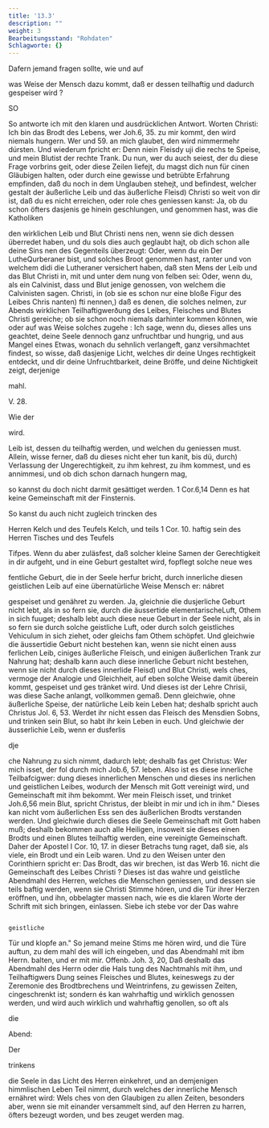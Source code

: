 ```yaml
---
title: '13.3'
description: ""
weight: 3
Bearbeitungsstand: "Rohdaten"
Schlagworte: {}
---
```

<!-- Seite 622 -->


Dafern jemand fragen sollte, wie und auf

was Weise der Mensch dazu kommt, daß er dessen teilhaftig und dadurch gespeiser wird ?

SO

<!-- Seite 623 -->

So antworte ich mit den klaren und ausdrücklichen Antwort. Worten Christi: Ich bin das Brodt des Lebens, wer Joh.6, 35. zu mir kommt, den wird niemals hungern. Wer und 59. an mich glaubet, den wird nimmermehr dúrsten. Und wiederum fpricht er: Denn niein Fleisdy uji die rechs te Speise, und mein Blutist der rechte Trank. Du nun, wer du auch seiest, der du diese Frage vorbrins geit, oder diese Zeilen liefejt, du magst dich nun für cinen Gläubigen halten, oder durch eine gewisse und betrübte Erfahrung empfinden, daß du noch in dem Unglauben stehejt, und befindest, welcher gestalt der äußerliche Leib und das äußerliche Fleisd) Christi so weit von dir ist, daß du es nicht erreichen, oder role ches geniessen kanst: Ja, ob du schon öfters dasjenis ge hinein geschlungen, und genommen hast, was die Katholiken

den wirklichen Leib und Blut Christi nens nen, wenn sie dich dessen überredet haben, und du sols dies auch geglaubt hajt, ob dich schon alle deine Sins nen des Gegenteils überzeugt: Oder, wenn du ein Der LutheQurberaner bist, und solches Broot genommen hast, ranter und von welchem didi die Lutheraner versichert haben, daß sten Mens der Leib und das Blut Christi in, mit und unter dem nung von felben sei: Oder, wenn du, als ein Calvinist, dass und Blut jenige genossen, von welchem die Calvinisten sagen. Christi, in (ob sie es schon nur eine bloße Figur des Leibes Chris nanten) fti nennen,) daß es denen, die solches nelmen, zur Abends wirklichen Teilhaftigwerðung des Leibes, Fleisches und Blutes Christi gereiche; ob sie schon noch niemals darhinter kommen können, wie oder auf was Weise solches zugehe : Ich sage, wenn du, dieses alles uns geachtet, deine Seele dennoch ganz unfruchtbar und hungrig, und aus Mangel eines Etwas, wonach du sehnlich verlangeft, ganz versihmachtet findest, so wisse, daß dasjenige Licht, welches dir deine Unges rechtigkeit entdeckt, und dir deine Unfruchtbarkeit, deine Bröffe, und deine Nichtigkeit zeigt, derjenige


mahl.



V. 28.

Wie der

wird.
<!-- Seite 624 -->
Leib ist, dessen du teilhaftig werden, und welchen du geniessen must. Allein, wisse ferner, daß du dieses nicht eher tun kanit, bis dü, durch) Verlassung der Ungerechtigkeit, zu ihm kehrest, zu ihm kommest, und es annimmesi, und ob dich schon darnach hungern mag,

so kannst du doch nicht darmit gesättiget werden. 1 Cor.6,14 Denn es hat keine Gemeinschaft mit der Finsternis.

So kanst du auch nicht zugleich trincken des

Herren Kelch und des Teufels Kelch, und teils 1 Cor. 10. haftig sein des Herren Tisches und des Teufels

Tifpes. Wenn du aber zuläsfest, daß solcher kleine Samen der Gerechtigkeit in dir aufgeht, und in eine Geburt gestaltet wird, fopflegt solche neue wes

fentliche Geburt, die in der Seele herfur bricht, durch innerliche diesen geistlichen Leib auf eine übernatürliche Weise Mensch er: nábret

gespeiset und genähret zu werden. Ja, gleichnie die dusjerliche Geburt nicht lebt, als in so fern sie, durch die äussertide elementarischeLuft, Othem in sich fuuget; deshalb lebt auch diese neue Geburt in der Seele nicht, als in so fern sie durch solche geistliche Luft, oder durch solch geistliches Vehiculum in sich ziehet, oder gleichs fam Othem schöpfet. Und gleichwie die äussertidie Geburt nicht bestehen kan, wenn sie nicht einen auss ferlichen Leib, ciniges äußerliche Fleisch, und einigen äußerlichen Trank zur Nahrung hat; deshalb kann auch diese innerliche Geburt nicht bestehen, wenn sie nicht durch dieses innerlide Fleisd) und Blut Christi, wels ches, vermoge der Analogie und Gleichheit, auf eben solche Weise damit überein kommt, gespeiset und ges tränket wird. Und dieses ist der Lehre Chrisii, was diese Sache anlangt, vollkommen gemaß. Denn gleichwie, ohne äußerliche Speise, der natürliche Leib kein Leben hat; deshalb spricht auch Christus Jol. 6, 53. Werdet ihr nicht essen das Fleisch des Mensdien Sobns, und trinken sein Blut, so habt ihr kein Leben in euch. Und gleichwie der äusserlichie Leib, wenn er dusferlis

dje
<!-- Seite 625 -->

 che Nahrung zu sich nimmt, dadurch lebt; deshalb fas
get Christus: Wer mich isset, der fol durch mich Job.6, 57.
leben. Also ist es diese innerliche Teilbafcigwer:
dung dieses innerlichen Menschen und dieses ins
nerlichen und geistlichen Leibes, wodurch der Mensch
mit Gott vereinigt
 wird, und Gemeinschaft mit
ihm bekommt. Wer mein Fleisch isset, und trinket Joh.6,56
mein Blut, spricht Christus, der bleibt in mir und
ich in ihm." Dieses kan nicht vom äußerlichen Ess
sen des äußerlichen Brodts verstanden werden. Und
gleichwie durch dieses die Seele Gemeinschaft mit
Gott haben muß; deshalb bekommen auch alle Heiligen,
insoweit sie dieses einen Brodts und einen Blutes
teilhaftig werden, eine vereinigte Gemeinschaft.
 Daher der Apostel I Cor. 10, 17. in dieser Betrachs
tung raget, daß sie, als viele, ein Brodt und ein Leib
waren. Und zu den Weisen unter den Corinthiern
spricht er: Das Brodt, das wir brechen, ist das Werb 16.
nicht die Gemeinschaft des Leibes Christi ? Dieses ist
das wahre und geistliche Abendmahl des Herren,
welches die Menschen geniessen, und dessen sie teils
baftig werden, wenn sie Christi Stimme hören, und
die Tür ihrer Herzen eröffnen, und ihn, obbelagter
massen nach, wie es die klaren Worte der Schrift
mit sich bringen, einlassen. Siebe ich stebe vor der Das wahre

                                                                                      geistliche
Tür und klopfe an." So jemand meine Stims
me hören wird, und die Türe auftun, zu dem mahl des
will ich eingeben, und das Abendmahl mit ibm Herrn.
balten, und er mit mir. Offenb. Joh. 3, 20,
Daß deshalb das Abendmahl des Herrn oder die Hals
tung des Nachtmahls mit ihm, und Teilhaftigwers
Dung seines Fleisches und Blutes, keineswegs zu der
Zeremonie des Brodtbrechens und Weintrinfens, zu
gewissen Zeiten, cingeschrenkt ist; sondern és kan
wahrhaftig und wirklich genossen werden, und wird
auch wirklich und wahrhaftig genollen, so oft als

die

Abend:



Der

trinkens
<!-- Seite 626 -->
die Seele in das Licht des Herren einkehret, und an demjenigen himmlischen Leben Teil nimmt, durch welches der innerliche Mensch ernähret wird: Wels ches von den Glaubigen zu allen Zeiten, besonders aber, wenn sie mit einander versammelt sind, auf den Herren zu harren, öfters bezeugt worden, und bes zeuget werden mag.
